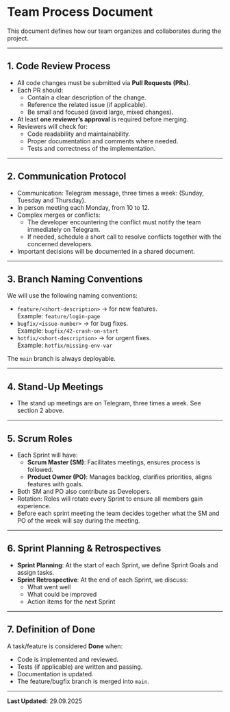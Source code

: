 # Team Process Document

This document defines how our team organizes and collaborates during the project.

---

## 1. Code Review Process

- All code changes must be submitted via **Pull Requests (PRs)**.
- Each PR should:
  - Contain a clear description of the change.
  - Reference the related issue (if applicable).
  - Be small and focused (avoid large, mixed changes).
- At least **one reviewer’s approval** is required before merging.
- Reviewers will check for:
  - Code readability and maintainability.
  - Proper documentation and comments where needed.
  - Tests and correctness of the implementation.

---

## 2. Communication Protocol

- Communication: Telegram message, three times a week: (Sunday, Tuesday and Thursday).
- In person meeting each Monday, from 10 to 12.
- Complex merges or conflicts:
  - The developer encountering the conflict must notify the team immediately on Telegram.
  - If needed, schedule a short call to resolve conflicts together with the concerned developers.
- Important decisions will be documented in a shared document.

---

## 3. Branch Naming Conventions

We will use the following naming conventions:

- `feature/<short-description>` → for new features.  
  Example: `feature/login-page`
- `bugfix/<issue-number>` → for bug fixes.  
  Example: `bugfix/42-crash-on-start`
- `hotfix/<short-description>` → for urgent fixes.  
  Example: `hotfix/missing-env-var`

The `main` branch is always deployable.

---

## 4. Stand-Up Meetings

- The stand up meetings are on Telegram, three times a week. See section 2 above.

---

## 5. Scrum Roles

- Each Sprint will have:
  - **Scrum Master (SM)**: Facilitates meetings, ensures process is followed.
  - **Product Owner (PO)**: Manages backlog, clarifies priorities, aligns features with goals.
- Both SM and PO also contribute as Developers.
- Rotation: Roles will rotate every Sprint to ensure all members gain experience.
- Before each sprint meeting the team decides together what the SM and PO of the week will say during the meeting.

---

## 6. Sprint Planning & Retrospectives

- **Sprint Planning**: At the start of each Sprint, we define Sprint Goals and assign tasks.
- **Sprint Retrospective**: At the end of each Sprint, we discuss:
  - What went well
  - What could be improved
  - Action items for the next Sprint

---

## 7. Definition of Done

A task/feature is considered **Done** when:
- Code is implemented and reviewed.
- Tests (if applicable) are written and passing.
- Documentation is updated.
- The feature/bugfix branch is merged into `main`.

---

**Last Updated:** 29.09.2025
